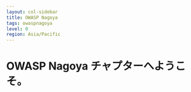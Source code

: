```yaml
---
layout: col-sidebar
title: OWASP Nagoya
tags: owaspnagoya
level: 0
region: Asia/Pacific
---
```


# **OWASP Nagoya チャプター**へようこそ。

